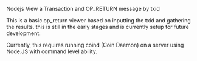 Nodejs View a Transaction and OP_RETURN message by txid

  This is a basic op_return viewer based on inputting the txid and gathering the results.
  this is still in the early stages and is currently setup for future development.

  Currently, this requires running coind (Coin Daemon) on a server using Node.JS
  with command level ability.
